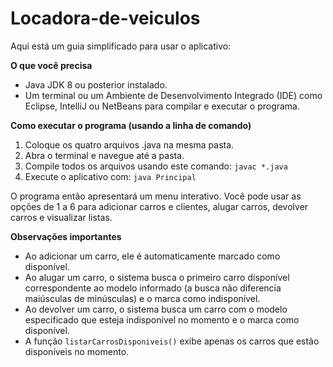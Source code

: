 # Locadora-de-veiculos
Aqui está um guia simplificado para usar o aplicativo:

**O que você precisa**

* Java JDK 8 ou posterior instalado.
* Um terminal ou um Ambiente de Desenvolvimento Integrado (IDE) como Eclipse, IntelliJ ou NetBeans para compilar e executar o programa.

**Como executar o programa (usando a linha de comando)**

1. Coloque os quatro arquivos .java na mesma pasta.
2. Abra o terminal e navegue até a pasta.
3. Compile todos os arquivos usando este comando: `javac *.java`
4. Execute o aplicativo com: `java Principal`

O programa então apresentará um menu interativo. Você pode usar as opções de 1 a 6 para adicionar carros e clientes, alugar carros, devolver carros e visualizar listas.

**Observações importantes**

* Ao adicionar um carro, ele é automaticamente marcado como disponível.
* Ao alugar um carro, o sistema busca o primeiro carro disponível correspondente ao modelo informado (a busca não diferencia maiúsculas de minúsculas) e o marca como indisponível.
* Ao devolver um carro, o sistema busca um carro com o modelo especificado que esteja indisponível no momento e o marca como disponível.
* A função `listarCarrosDisponiveis()` exibe apenas os carros que estão disponíveis no momento.
